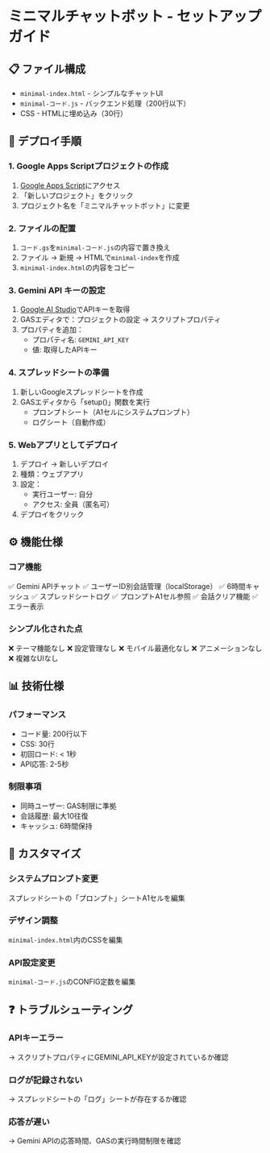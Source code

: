 # ミニマルチャットボット - セットアップガイド

## 📋 ファイル構成
- `minimal-index.html` - シンプルなチャットUI
- `minimal-コード.js` - バックエンド処理（200行以下）
- CSS - HTMLに埋め込み（30行）

## 🚀 デプロイ手順

### 1. Google Apps Scriptプロジェクトの作成
1. [Google Apps Script](https://script.google.com)にアクセス
2. 「新しいプロジェクト」をクリック
3. プロジェクト名を「ミニマルチャットボット」に変更

### 2. ファイルの配置
1. `コード.gs`を`minimal-コード.js`の内容で置き換え
2. ファイル → 新規 → HTMLで`minimal-index`を作成
3. `minimal-index.html`の内容をコピー

### 3. Gemini API キーの設定
1. [Google AI Studio](https://makersuite.google.com/app/apikey)でAPIキーを取得
2. GASエディタで：プロジェクトの設定 → スクリプトプロパティ
3. プロパティを追加：
   - プロパティ名: `GEMINI_API_KEY`
   - 値: 取得したAPIキー

### 4. スプレッドシートの準備
1. 新しいGoogleスプレッドシートを作成
2. GASエディタから「setup()」関数を実行
   - プロンプトシート（A1セルにシステムプロンプト）
   - ログシート（自動作成）

### 5. Webアプリとしてデプロイ
1. デプロイ → 新しいデプロイ
2. 種類：ウェブアプリ
3. 設定：
   - 実行ユーザー: 自分
   - アクセス: 全員（匿名可）
4. デプロイをクリック

## ⚙️ 機能仕様

### コア機能
✅ Gemini APIチャット
✅ ユーザーID別会話管理（localStorage）
✅ 6時間キャッシュ
✅ スプレッドシートログ
✅ プロンプトA1セル参照
✅ 会話クリア機能
✅ エラー表示

### シンプル化された点
❌ テーマ機能なし
❌ 設定管理なし
❌ モバイル最適化なし
❌ アニメーションなし
❌ 複雑なUIなし

## 📊 技術仕様

### パフォーマンス
- コード量: 200行以下
- CSS: 30行
- 初回ロード: < 1秒
- API応答: 2-5秒

### 制限事項
- 同時ユーザー: GAS制限に準拠
- 会話履歴: 最大10往復
- キャッシュ: 6時間保持

## 🔧 カスタマイズ

### システムプロンプト変更
スプレッドシートの「プロンプト」シートA1セルを編集

### デザイン調整
`minimal-index.html`内のCSSを編集

### API設定変更
`minimal-コード.js`のCONFIG定数を編集

## ❓ トラブルシューティング

### APIキーエラー
→ スクリプトプロパティにGEMINI_API_KEYが設定されているか確認

### ログが記録されない
→ スプレッドシートの「ログ」シートが存在するか確認

### 応答が遅い
→ Gemini APIの応答時間、GASの実行時間制限を確認
